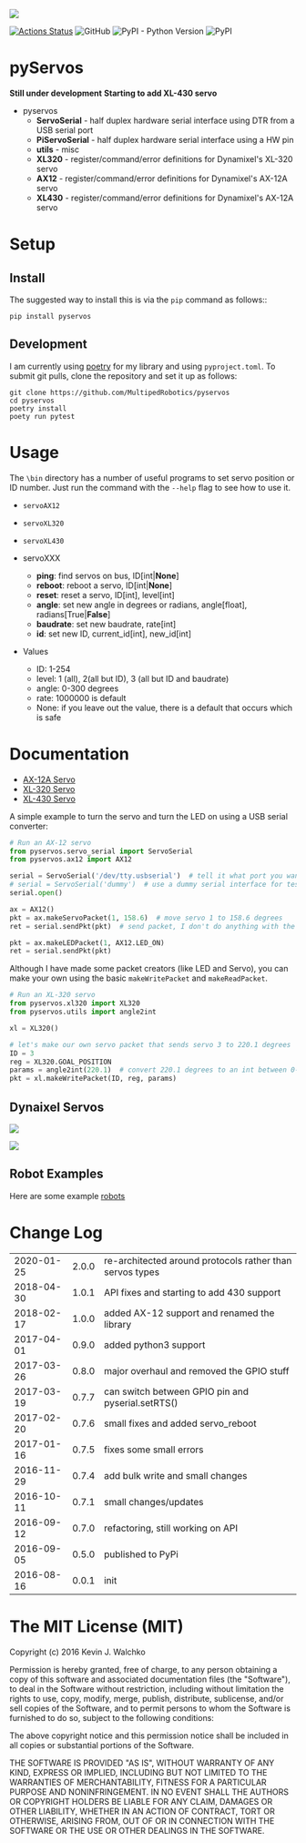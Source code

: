![](https://raw.githubusercontent.com/MultipedRobotics/pyservos/master/pics/dynamixel.jpg)

[![Actions Status](https://github.com/MultipedRobotics/dh/workflows/CheckPackage/badge.svg)](https://github.com/MultipedRobotics/pyservos/actions)
![GitHub](https://img.shields.io/github/license/multipedrobotics/pyservos)
![PyPI - Python Version](https://img.shields.io/pypi/pyversions/pyservos)
![PyPI](https://img.shields.io/pypi/v/pyservos)

# pyServos

**Still under development**
**Starting to add XL-430 servo**

- pyservos
    - **ServoSerial** - half duplex hardware serial interface using DTR from a USB serial port
    - **PiServoSerial** - half duplex hardware serial interface using a HW pin
    - **utils** - misc
    - **XL320** - register/command/error definitions for Dynamixel's XL-320 servo
    - **AX12** - register/command/error definitions for Dynamixel's AX-12A servo
    - **XL430** - register/command/error definitions for Dynamixel's AX-12A servo

# Setup

## Install

The suggested way to install this is via the `pip` command as follows::

    pip install pyservos

## Development

I am currently using [poetry](https://python-poetry.org/) for my library and using
`pyproject.toml`. To submit git pulls, clone the repository and set it up as
follows:

    git clone https://github.com/MultipedRobotics/pyservos
    cd pyservos
    poetry install
    poety run pytest

# Usage

The `\bin` directory has a number of useful programs to set servo position or ID number. Just
run the command with the `--help` flag to see how to use it.

- `servoAX12`
- `servoXL320`
- `servoXL430`

 - servoXXX
    - **ping**: find servos on bus, ID[int|**None**]
    - **reboot**: reboot a servo, ID[int|**None**]
    - **reset**: reset a servo, ID[int], level[int]
    - **angle**: set new angle in degrees or radians, angle[float], radians[True|**False**]
    - **baudrate**: set new baudrate, rate[int]
    - **id**: set new ID, current_id[int], new_id[int]
- Values
    - ID: 1-254
    - level: 1 (all), 2(all but ID), 3 (all but ID and baudrate)
    - angle: 0-300 degrees
    - rate: 1000000 is default
    - None: if you leave out the value, there is a default that occurs which is safe

# Documentation

- [AX-12A Servo](https://github.com/MomsFriendlyRobotCompany/pyservos/tree/master/docs/ax12)
- [XL-320 Servo](https://github.com/MomsFriendlyRobotCompany/pyservos/tree/master/docs/xl320)
- [XL-430 Servo](https://github.com/MomsFriendlyRobotCompany/pyservos/tree/master/docs/xl430)

A simple example to turn the servo and turn the LED on using a USB serial converter:

```python
# Run an AX-12 servo
from pyservos.servo_serial import ServoSerial
from pyservos.ax12 import AX12

serial = ServoSerial('/dev/tty.usbserial')  # tell it what port you want to use
# serial = ServoSerial('dummy')  # use a dummy serial interface for testing
serial.open()

ax = AX12()
pkt = ax.makeServoPacket(1, 158.6)  # move servo 1 to 158.6 degrees
ret = serial.sendPkt(pkt)  # send packet, I don't do anything with the returned status packet

pkt = ax.makeLEDPacket(1, AX12.LED_ON)
ret = serial.sendPkt(pkt)
```

Although I have made some packet creators (like LED and Servo), you can make
your own using the basic `makeWritePacket` and `makeReadPacket`.

```python
# Run an XL-320 servo
from pyservos.xl320 import XL320
from pyservos.utils import angle2int

xl = XL320()

# let's make our own servo packet that sends servo 3 to 220.1 degrees
ID = 3
reg = XL320.GOAL_POSITION
params = angle2int(220.1)  # convert 220.1 degrees to an int between 0-1023
pkt = xl.makeWritePacket(ID, reg, params)
```

## Dynaixel Servos

![](pics/dynamixel-chart.jpg)

![](pics/dynamixel-connectors.jpg)

## Robot Examples

Here are some example [robots](https://github.com/MultipedRobotics/pyservos/tree/master/docs/robots)

# Change Log

| | | |
|------------|-------|--------------------------------------------|
| 2020-01-25 | 2.0.0 | re-architected around protocols rather than servos types |
| 2018-04-30 | 1.0.1 |  API fixes and starting to add 430 support |
| 2018-02-17 | 1.0.0 |  added AX-12 support and renamed the library |
| 2017-04-01 | 0.9.0 |  added python3 support |
| 2017-03-26 | 0.8.0 |  major overhaul and removed the GPIO stuff |
| 2017-03-19 | 0.7.7 |  can switch between GPIO pin and pyserial.setRTS() |
| 2017-02-20 | 0.7.6 |  small fixes and added servo_reboot |
| 2017-01-16 | 0.7.5 |  fixes some small errors |
| 2016-11-29 | 0.7.4 |  add bulk write and small changes |
| 2016-10-11 | 0.7.1 |  small changes/updates |
| 2016-09-12 | 0.7.0 |  refactoring, still working on API |
| 2016-09-05 | 0.5.0 |  published to PyPi |
| 2016-08-16 | 0.0.1 |  init |

# The MIT License (MIT)

Copyright (c) 2016 Kevin J. Walchko

Permission is hereby granted, free of charge, to any person obtaining a copy of
this software and associated documentation files (the "Software"), to deal in
the Software without restriction, including without limitation the rights to
use, copy, modify, merge, publish, distribute, sublicense, and/or sell copies
of the Software, and to permit persons to whom the Software is furnished to do
so, subject to the following conditions:

The above copyright notice and this permission notice shall be included in all
copies or substantial portions of the Software.

THE SOFTWARE IS PROVIDED "AS IS", WITHOUT WARRANTY OF ANY KIND, EXPRESS OR
IMPLIED, INCLUDING BUT NOT LIMITED TO THE WARRANTIES OF MERCHANTABILITY, FITNESS
FOR A PARTICULAR PURPOSE AND NONINFRINGEMENT. IN NO EVENT SHALL THE AUTHORS OR
COPYRIGHT HOLDERS BE LIABLE FOR ANY CLAIM, DAMAGES OR OTHER LIABILITY, WHETHER
IN AN ACTION OF CONTRACT, TORT OR OTHERWISE, ARISING FROM, OUT OF OR IN
CONNECTION WITH THE SOFTWARE OR THE USE OR OTHER DEALINGS IN THE SOFTWARE.
